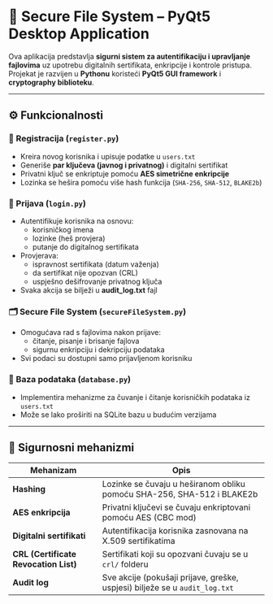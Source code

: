 # 🔐 Secure File System – PyQt5 Desktop Application

Ova aplikacija predstavlja **sigurni sistem za autentifikaciju i upravljanje fajlovima** uz upotrebu digitalnih sertifikata, enkripcije i kontrole pristupa. Projekat je razvijen u **Pythonu** koristeći **PyQt5 GUI framework** i **cryptography biblioteku**.


---

## ⚙️ Funkcionalnosti

### 🧾 Registracija (`register.py`)
- Kreira novog korisnika i upisuje podatke u `users.txt`
- Generiše **par ključeva (javnog i privatnog)** i digitalni sertifikat
- Privatni ključ se enkriptuje pomoću **AES simetrične enkripcije**
- Lozinka se hešira pomoću više hash funkcija (`SHA-256`, `SHA-512`, `BLAKE2b`)

### 🔑 Prijava (`login.py`)
- Autentifikuje korisnika na osnovu:
  - korisničkog imena
  - lozinke (heš provjera)
  - putanje do digitalnog sertifikata
- Provjerava:
  - ispravnost sertifikata (datum važenja)
  - da sertifikat nije opozvan (CRL)
  - uspješno dešifrovanje privatnog ključa
- Svaka akcija se bilježi u **audit_log.txt** fajl

### 🗂️ Secure File System (`secureFileSystem.py`)
- Omogućava rad s fajlovima nakon prijave:
  - čitanje, pisanje i brisanje fajlova
  - sigurnu enkripciju i dekripciju podataka
- Svi podaci su dostupni samo prijavljenom korisniku

### 💾 Baza podataka (`database.py`)
- Implementira mehanizme za čuvanje i čitanje korisničkih podataka iz `users.txt`
- Može se lako proširiti na SQLite bazu u budućim verzijama

---

## 🧠 Sigurnosni mehanizmi

| Mehanizam | Opis |
|------------|------|
| **Hashing** | Lozinke se čuvaju u heširanom obliku pomoću SHA-256, SHA-512 i BLAKE2b |
| **AES enkripcija** | Privatni ključevi se čuvaju enkriptovani pomoću AES (CBC mod) |
| **Digitalni sertifikati** | Autentifikacija korisnika zasnovana na X.509 sertifikatima |
| **CRL (Certificate Revocation List)** | Sertifikati koji su opozvani čuvaju se u `crl/` folderu |
| **Audit log** | Sve akcije (pokušaji prijave, greške, uspjesi) bilježe se u `audit_log.txt` |



